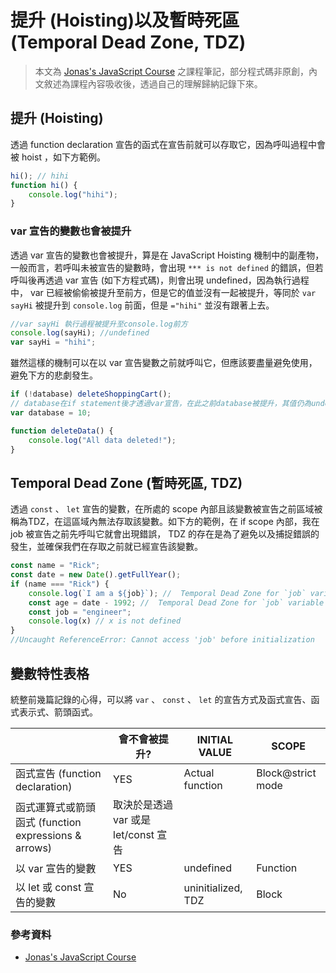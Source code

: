# 提升 (Hoisting)以及暫時死區 (Temporal Dead Zone, TDZ)

> 本文為 [Jonas's JavaScript Course](https://www.udemy.com/course/the-complete-javascript-course/) 之課程筆記，部分程式碼非原創，內文敘述為課程內容吸收後，透過自己的理解歸納記錄下來。

## 提升 (Hoisting)

 透過 function declaration 宣告的函式在宣告前就可以存取它，因為呼叫過程中會被 hoist ，如下方範例。

```js
hi(); // hihi
function hi() {
    console.log("hihi");
}
```

### var 宣告的變數也會被提升

 透過 var 宣告的變數也會被提升，算是在 JavaScript Hoisting 機制中的副產物，一般而言，若呼叫未被宣告的變數時，會出現 `*** is not defined` 的錯誤，但若呼叫後再透過 var 宣告 (如下方程式碼)，則會出現 undefined，因為執行過程中， var 已經被偷偷被提升至前方，但是它的值並沒有一起被提升，等同於 `var sayHi` 被提升到 `console.log` 前面，但是 `="hihi"` 並沒有跟著上去。

```js
//var sayHi 執行過程被提升至console.log前方 
console.log(sayHi); //undefined  
var sayHi = "hihi";
```

 雖然這樣的機制可以在以 var 宣告變數之前就呼叫它，但應該要盡量避免使用，避免下方的悲劇發生。

```js
if (!database) deleteShoppingCart();
// database在if statement後才透過var宣告，在此之前database被提升，其值仍為undefined。
var database = 10;

function deleteData() {
    console.log("All data deleted!");
}
```

## Temporal Dead Zone (暫時死區, TDZ)

 透過 `const` 、 `let` 宣告的變數，在所處的 scope 內部且該變數被宣告之前區域被稱為TDZ，在這區域內無法存取該變數。如下方的範例，在 if scope 內部，我在 job 被宣告之前先呼叫它就會出現錯誤， TDZ 的存在是為了避免以及捕捉錯誤的發生，並確保我們在存取之前就已經宣告該變數。

```js
const name = "Rick";
const date = new Date().getFullYear();
if (name === "Rick") {
    console.log(`I am a ${job}`); //  Temporal Dead Zone for `job` variable
    const age = date - 1992; //  Temporal Dead Zone for `job` variable
    const job = "engineer";
    console.log(x) // x is not defined
}
//Uncaught ReferenceError: Cannot access 'job' before initialization
```

## 變數特性表格

 統整前幾篇記錄的心得，可以將 `var` 、 `const` 、 `let` 的宣告方式及函式宣告、函式表示式、箭頭函式。
 
|                                                  |會不會被提升?|     INITIAL VALUE  |SCOPE              |
|--------------------------------------------------|------------|---------------     |-------------------|
|函式宣告 (function declaration)                    |YES        |Actual function     |Block@strict mode  |
|函式運算式或箭頭函式 (function expressions & arrows) |            取決於是透過 var 或是 let/const 宣告           |
|以 var 宣告的變數                                    |YES         |undefined           |Function           |
|以 let 或 const 宣告的變數                           |No          |uninitialized, TDZ  |Block              |

### 參考資料

* [Jonas's JavaScript Course](https://www.udemy.com/course/the-complete-javascript-course/)
